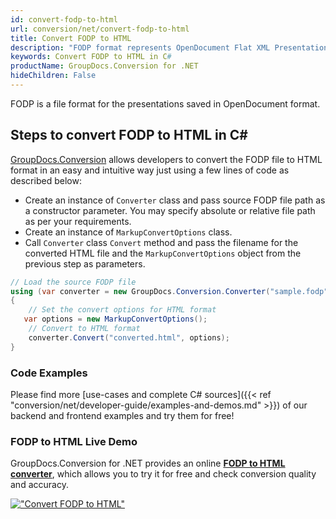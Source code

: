 ```yaml
---
id: convert-fodp-to-html
url: conversion/net/convert-fodp-to-html
title: Convert FODP to HTML
description: "FODP format represents OpenDocument Flat XML Presentation with .fodp extension. Learn how to convert FODP to HTML file programmatically in C# language using GroupDocs.Conversion for .NET library."
keywords: Convert FODP to HTML in C#
productName: GroupDocs.Conversion for .NET
hideChildren: False
---
```


FODP is a file format for the presentations saved in OpenDocument format.

## Steps to convert FODP to HTML in C#

[GroupDocs.Conversion](https://products.groupdocs.com/conversion/net) allows developers to convert the FODP file to HTML format in an easy and intuitive way just using a few lines of code as described below:

* Create an instance of `Converter` class and pass source FODP file path as a constructor parameter. You may specify absolute or relative file path as per your requirements. 
* Create an instance of `MarkupConvertOptions` class.
* Call `Converter` class `Convert` method and pass the filename for the converted HTML file and the `MarkupConvertOptions` object from the previous step as parameters.

```csharp
// Load the source FODP file
using (var converter = new GroupDocs.Conversion.Converter("sample.fodp"))
{
    // Set the convert options for HTML format
   var options = new MarkupConvertOptions();
    // Convert to HTML format
    converter.Convert("converted.html", options);
}
```

### Code Examples

Please find more [use-cases and complete C# sources]({{< ref "conversion/net/developer-guide/examples-and-demos.md" >}}) of our backend and frontend examples and try them for free!

### FODP to HTML Live Demo

GroupDocs.Conversion for .NET provides an online [**FODP to HTML converter**](https://products.groupdocs.app/conversion/fodp-to-html), which allows you to try it for free and check conversion quality and accuracy.

[!["Convert FODP to HTML"](conversion/net/images/convert-to-html/convert-fodp-to-html.png)](https://products.groupdocs.app/conversion/fodp-to-html)